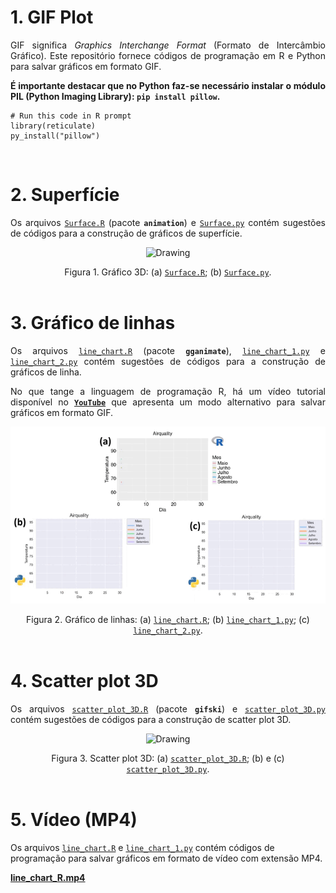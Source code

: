 # 1. GIF Plot

<p align="justify">GIF significa <i>Graphics Interchange Format</i> (Formato de Intercâmbio Gráfico). Este repositório fornece códigos de programação em R e Python para salvar gráficos em formato GIF.</p>

<p align="justify"><b>É importante destacar que no Python faz-se necessário instalar o módulo  PIL (Python Imaging Library): <code>pip install pillow</code>.</b></p>

```{r}
# Run this code in R prompt
library(reticulate)
py_install("pillow")
```

</br>

# 2. Superfície

<p align="justify">Os arquivos <a target='_blank' rel='noopener noreferrer' href='https://github.com/luizleal1974/GIF-Plot/blob/main/Files/Surface.R'><code>Surface.R</code></a> (pacote <code><b>animation</b></code>) e <a target='_blank' rel='noopener noreferrer' href='https://github.com/luizleal1974/GIF-Plot/blob/main/Files/Surface.py'><code>Surface.py</code></a> contém sugestões de códigos para a construção de gráficos de superfície.</p>

<p align="center"><img src="/Files/Surface.gif" alt="Drawing"/></p>

<div align="center">Figura 1. Gráfico 3D: (a) <a target='_blank' rel='noopener noreferrer' href='https://github.com/luizleal1974/GIF-Plot/blob/main/Files/Surface.R'><code>Surface.R</code></a>; (b) <a target='_blank' rel='noopener noreferrer' href='https://github.com/luizleal1974/GIF-Plot/blob/main/Files/Surface.py'><code>Surface.py</code></a>.</div>


</br>

# 3. Gráfico de linhas

<p align="justify">Os arquivos <a target='_blank' rel='noopener noreferrer' href='https://github.com/luizleal1974/GIF-Plot/blob/main/Files/line_chart.R'><code>line_chart.R</code></a> (pacote <code><b>gganimate</b></code>), <a target='_blank' rel='noopener noreferrer' href='https://github.com/luizleal1974/GIF-Plot/blob/main/Files/line_chart_1.py'><code>line_chart_1.py</code></a> e <a target='_blank' rel='noopener noreferrer' href='https://github.com/luizleal1974/GIF-Plot/blob/main/Files/line_chart_2.py'><code>line_chart_2.py</code></a> contém sugestões de códigos para a construção de gráficos de linha.</p>
  
<p align="justify">No que tange a linguagem de programação R, há um vídeo tutorial disponível no <a target='_blank' rel='noopener noreferrer' href='https://www.youtube.com/watch?v=CUZJTCrZiys&list=PL9QQDIVZa2ab9B2rieO41mLV2xFnsA70e&index=3&t=37s'><code><b>YouTube</b></code></a> que apresenta um modo alternativo para salvar gráficos em formato GIF.</p>

<p align="center"><img src="/Files/line_chart.gif" alt="Drawing"/></p>

<div align="center">Figura 2. Gráfico de linhas: (a) <a target='_blank' rel='noopener noreferrer' href='https://github.com/luizleal1974/GIF-Plot/blob/main/Files/line_chart.R'><code>line_chart.R</code></a>; (b) <a target='_blank' rel='noopener noreferrer' href='https://github.com/luizleal1974/GIF-Plot/blob/main/Files/line_chart_1.py'><code>line_chart_1.py</code></a>; (c) <a target='_blank' rel='noopener noreferrer' href='https://github.com/luizleal1974/GIF-Plot/blob/main/Files/line_chart_2.py'><code>line_chart_2.py</code></a>.</div>



</br>

# 4. Scatter plot 3D

<p align="justify">Os arquivos <a target='_blank' rel='noopener noreferrer' href='https://github.com/luizleal1974/GIF-Plot/blob/main/Files/scatter_plot_3D.R'><code>scatter_plot_3D.R</code></a> (pacote <code><b>gifski</b></code>) e <a target='_blank' rel='noopener noreferrer' href='https://github.com/luizleal1974/GIF-Plot/blob/main/Files/scatter_plot_3D.py'><code>scatter_plot_3D.py</code></a> contém sugestões de códigos para a construção de scatter plot 3D.</p>

<p align="center"><img src="/Files/scatter_plot_3D.gif" alt="Drawing"/></p>

<div align="center">Figura 3. Scatter plot 3D: (a) <a target='_blank' rel='noopener noreferrer' href='https://github.com/luizleal1974/GIF-Plot/blob/main/Files/scatter_plot_3D.R'><code>scatter_plot_3D.R</code></a>; (b) e (c) <a target='_blank' rel='noopener noreferrer' href='https://github.com/luizleal1974/GIF-Plot/blob/main/Files/scatter_plot_3D.py'><code>scatter_plot_3D.py</code></a>.</div>

</br>

# 5. Vídeo (MP4)

Os arquivos <a target='_blank' rel='noopener noreferrer' href='https://github.com/luizleal1974/GIF-Plot/blob/main/Files/line_chart.R'><code>line_chart.R</code></a> e <a target='_blank' rel='noopener noreferrer' href='https://github.com/luizleal1974/GIF-Plot/blob/main/Files/line_chart_1.py'><code>line_chart_1.py</code></a> contém códigos de programação para salvar gráficos em formato de vídeo com extensão MP4.

<a target='_blank' rel='noopener noreferrer' href='https://github.com/luizleal1974/GIF-Plot/blob/main/Files/line_chart_R.mp4'><b>line_chart_R.mp4</b></a>

</br>






